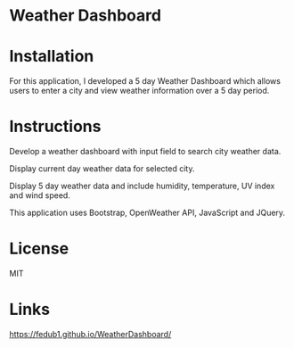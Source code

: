 # Weather Dashboard

# Installation
For this application, I developed a 5 day Weather Dashboard which allows users to enter a city and view weather information over a 5 day period.

# Instructions

Develop a weather dashboard with input field to search city weather data.

Display current day weather data for selected city.

Display 5 day weather data and include humidity, temperature, UV index and wind speed.

This application uses Bootstrap, OpenWeather API,  JavaScript and JQuery.

# License
MIT

# Links
https://fedub1.github.io/WeatherDashboard/









